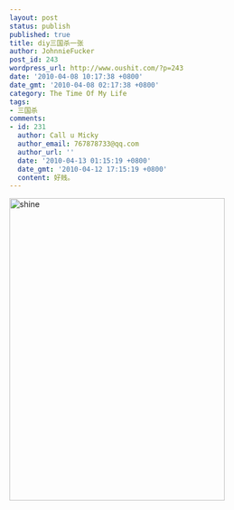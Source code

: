 ```yaml
---
layout: post
status: publish
published: true
title: diy三国杀一张
author: JohnnieFucker
post_id: 243
wordpress_url: http://www.oushit.com/?p=243
date: '2010-04-08 10:17:38 +0800'
date_gmt: '2010-04-08 02:17:38 +0800'
category: The Time Of My Life
tags:
- 三国杀
comments:
- id: 231
  author: Call u Micky
  author_email: 767878733@qq.com
  author_url: ''
  date: '2010-04-13 01:15:19 +0800'
  date_gmt: '2010-04-12 17:15:19 +0800'
  content: 好贱。
---
```

<p><a href="http://www.yupoo.com/photos/crazysperm/73252461/" title="shine"><img src="http://pic.yupoo.com/crazysperm/51181920b2aa/pra4d9i4.jpg" alt="shine" width="381" height="535" border="0" /></a></p>
